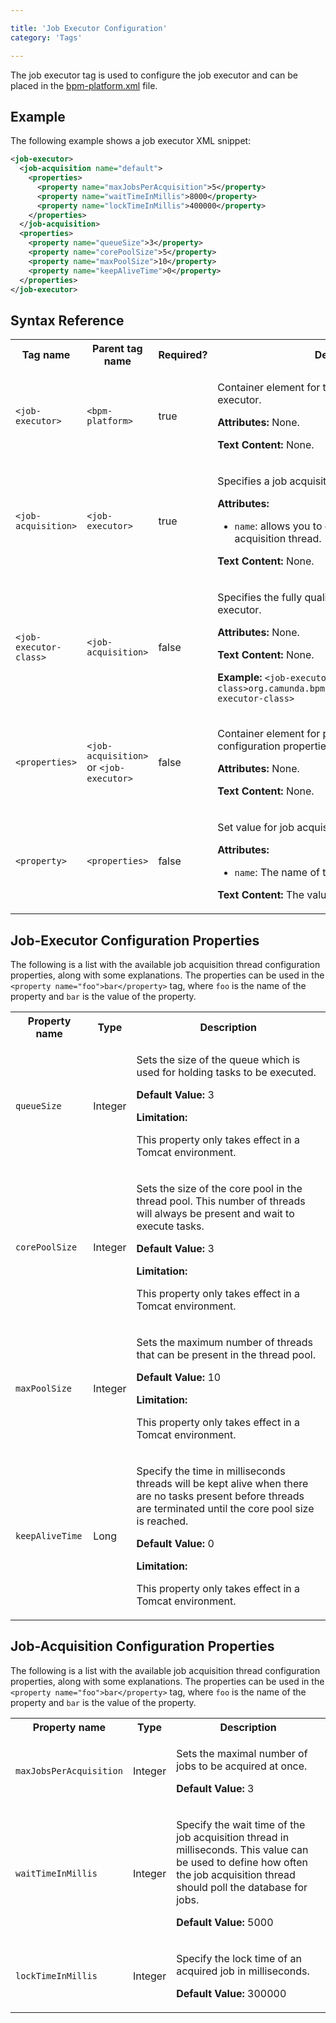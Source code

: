 ```yaml
---

title: 'Job Executor Configuration'
category: 'Tags'

---
```


The job executor tag is used to configure the job executor and can be placed in the [bpm-platform.xml](ref:#descriptors-bpm-platformxml) file.

## Example

The following example shows a job executor XML snippet:

```xml
<job-executor>
  <job-acquisition name="default">
    <properties>
      <property name="maxJobsPerAcquisition">5</property>
      <property name="waitTimeInMillis">8000</property>
      <property name="lockTimeInMillis">400000</property>
    </properties>
  </job-acquisition>
  <properties>
    <property name="queueSize">3</property>
    <property name="corePoolSize">5</property>
    <property name="maxPoolSize">10</property>
    <property name="keepAliveTime">0</property>
  </properties>
</job-executor>
```


## Syntax Reference

<table class="table table-striped">
  <tr>
    <th>Tag name </th>
    <th>Parent tag name</th>
    <th>Required?</th>
    <th>Description</th>
  </tr>
  <tr>
    <td><code>&lt;job-executor&gt;</code></td>
    <td><code>&lt;bpm-platform&gt;</code></td>
    <td>true</td>
    <td>
      <p>
        Container element for the configuration of a job executor.
      </p>
      <p>
        <strong>Attributes:</strong>
        None.
      </p>
      <p>
        <strong>Text Content:</strong>
        None.
      </p>
    </td>
  </tr>
  <tr>
    <td><code>&lt;job-acquisition&gt;</code></td>
    <td><code>&lt;job-executor&gt;</code></td>
    <td>true</td>
    <td>
      <p>
        Specifies a job acquisition thread.
      </p>
      <p>
        <strong>Attributes:</strong>
        <ul>
          <li><code>name</code>: allows you to define the name of the job acquisition thread.</li>
        </ul>
      </p>
      <p>
        <strong>Text Content:</strong>
        None.
      </p>
    </td>
  </tr>
  <tr>
    <td><code>&lt;job-executor-class&gt;</code></td>
    <td><code>&lt;job-acquisition&gt;</code></td>
    <td>false</td>
    <td>
      <p>
        Specifies the fully qualified classname of the job executor.
      </p>
      <p>
        <strong>Attributes:</strong>
        None.
      </p>
      <p>
        <strong>Text Content:</strong>
        None.
      </p>
      <p>
        <strong>Example:</strong>
        <code>&lt;job-executor-class&gt;org.camunda.bpm.example.MyJobExecutor&lt;/job-executor-class&gt;</code>
      </p>
    </td>
  </tr>
  <tr>
    <td><code>&lt;properties&gt;</code></td>
    <td><code>&lt;job-acquisition&gt;</code> or <code>&lt;job-executor&gt;</code></td>
    <td>false</td>
    <td>
      <p>
        Container element for providing a set of thread configuration properties.
      </p>
      <p>
        <strong>Attributes:</strong>
        None.
      </p>
      <p>
        <strong>Text Content:</strong>
        None.
      </p>
    </td>
  </tr>
  <tr>
    <td><code>&lt;property&gt;</code></td>
    <td><code>&lt;properties&gt;</code></td>
    <td>false</td>
    <td>
      <p>
        Set value for job acquisition configuration property.
      </p>
      <p>
        <strong>Attributes:</strong>
        <ul>
          <li><code>name</code>: The name of the property.</li>
        </ul>
      </p>
      <p>
        <strong>Text Content:</strong>
        The value of the property to be set.
      </p>
    </td>
  </tr>
</table>

## Job-Executor Configuration Properties

The following is a list with the available job acquisition thread configuration properties, along with some explanations. The properties can be used in the `<property name="foo">bar</property>` tag, where `foo` is the name of the property and `bar` is the value of the property.

<table class="table table-striped">
  <tr>
    <th>Property name</th>
    <th>Type</th>
    <th>Description</th>
  </tr>
  <tr>
    <td><code>queueSize</code></td>
    <td>Integer</td>
    <td>
      <p>Sets the size of the queue which is used for holding tasks to be executed.</p>
      <p><strong>Default Value:</strong> 3</p>
      <div class="alert alert-warning">
        <p>
          <strong>Limitation:</strong>
        </p>
        <p>
          This property only takes effect in a Tomcat environment.
        </p>
      </div>
    </td>
  </tr>
  <tr>
    <td><code>corePoolSize</code></td>
    <td>Integer</td>
    <td>
      <p>Sets the size of the core pool in the thread pool. This number of threads will always be present and wait to execute tasks.</p>
      <p><strong>Default Value:</strong> 3</p>
      <div class="alert alert-warning">
        <p>
          <strong>Limitation:</strong>
        </p>
        <p>
          This property only takes effect in a Tomcat environment.
        </p>
      </div>
    </td>
  </tr>
  <tr>
    <td><code>maxPoolSize</code></td>
    <td>Integer</td>
    <td>
      <p>Sets the maximum number of threads that can be present in the thread pool.</p>
      <p><strong>Default Value:</strong> 10</p>
      <div class="alert alert-warning">
        <p>
          <strong>Limitation:</strong>
        </p>
        <p>
          This property only takes effect in a Tomcat environment.
        </p>
      </div>
    </td>
  </tr>
  <tr>
    <td><code>keepAliveTime</code></td>
    <td>Long</td>
    <td>
      <p>Specify the time in milliseconds threads will be kept alive when there are no tasks present before threads are terminated until the core pool size is reached.</p>
      <p><strong>Default Value:</strong> 0</p>
      <div class="alert alert-warning">
        <p>
          <strong>Limitation:</strong>
        </p>
        <p>
          This property only takes effect in a Tomcat environment.
        </p>
      </div>
    </td>
  </tr>

</table>


## Job-Acquisition Configuration Properties

The following is a list with the available job acquisition thread configuration properties, along with some explanations. The properties can be used in the `<property name="foo">bar</property>` tag, where `foo` is the name of the property and `bar` is the value of the property.

<table class="table table-striped">
  <tr>
    <th>Property name</th>
    <th>Type</th>
    <th>Description</th>
  </tr>
  <tr>
    <td><code>maxJobsPerAcquisition</code></td>
    <td>Integer</td>
    <td>
      <p>Sets the maximal number of jobs to be acquired at once.</p>
      <p><strong>Default Value:</strong> 3</p>
    </td>
  </tr>
  <tr>
    <td><code>waitTimeInMillis</code></td>
    <td>Integer</td>
    <td>
      <p>Specify the wait time of the job acquisition thread in milliseconds. This value can be used to define how often the job acquisition thread should poll the database for jobs.</p>
      <p><strong>Default Value:</strong> 5000</p>
    </td>
  </tr>
  <tr>
    <td><code>lockTimeInMillis</code></td>
    <td>Integer</td>
    <td>
      <p>Specify the lock time of an acquired job in milliseconds.</p>
      <p><strong>Default Value:</strong> 300000</p>
    </td>
  </tr>

</table>
